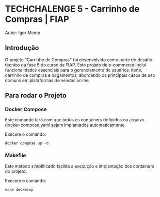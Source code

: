 
# TECHCHALENGE 5 - Carrinho de Compras | FIAP
Autor: Igor Monte

## Introdução
O projeto "Carrinho de Compras" foi desenvolvido como parte do desafio técnico da fase 5 do curso da FIAP. Este projeto de e-commerce inclui funcionalidades essenciais para o gerenciamento de usuários, itens, carrinho de compras e pagamentos, abordando os principais casos de uso comuns em plataformas de vendas online.

## Para rodar o Projeto

### Docker Compose
Este comando fará com que todos os containers definidos no arquivo docker-compose.yaml sejam implantados automaticamente.

Execute o comando:

```
docker compose up -d

``` 

### Makefile
Este método simplificado facilita a execução e implantação dos containers do projeto.

Execute o comando:

```
make dockerup

```
